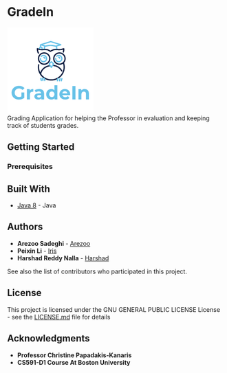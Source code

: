 # GradeIn    
![GradeIn](src/misc/logo.png)  
Grading Application for helping the Professor in evaluation and keeping track of students grades.

## Getting Started  

### Prerequisites  

## Built With  
* [Java 8](https://www.oracle.com/technetwork/java/javase/documentation/index.html) - Java

## Authors  
* **Arezoo Sadeghi** - [Arezoo](https://github.com/asadeg02)
* **Peixin Li** - [Iris](https://github.com/Irislpx)
* **Harshad Reddy Nalla** - [Harshad](https://github.com/harshad16)

See also the list of contributors who participated in this project.

## License  
This project is licensed under the GNU GENERAL PUBLIC LICENSE License - see the [LICENSE.md](LICENSE) file for details

## Acknowledgments  
* **Professor Christine Papadakis-Kanaris**
* **CS591-D1 Course At Boston University**
